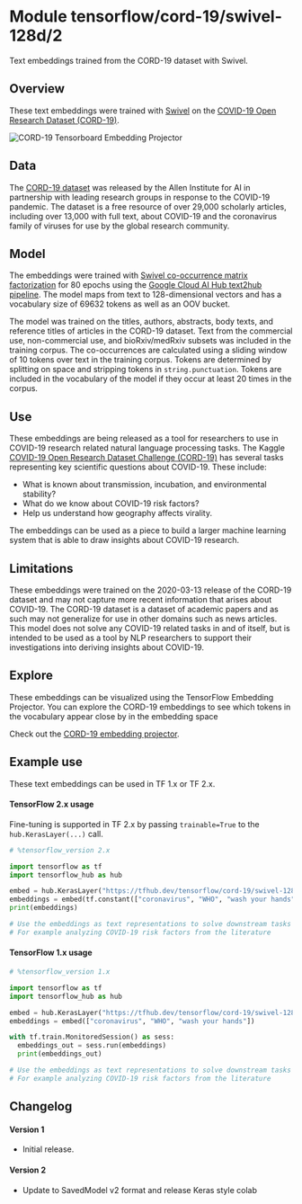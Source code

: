 # Module tensorflow/cord-19/swivel-128d/2

Text embeddings trained from the CORD-19 dataset with Swivel.

<!-- asset-path: gs://tfhub-modules/tensorflow/cord-19/swivel-128d/2.tar.gz -->
<!-- task: text-embedding -->
<!-- fine-tunable: true -->
<!-- format: saved_model_2 -->
<!-- language: en -->
<!-- network-architecture: swivel -->
<!-- dataset: cord-19 -->
<!-- colab: https://colab.research.google.com/github/tensorflow/docs/blob/master/site/en/hub/tutorials/cord_19_embeddings_keras.ipynb -->

## Overview

These text embeddings were trained with
[Swivel](https://arxiv.org/abs/1602.02215) on the
[COVID-19 Open Research Dataset (CORD-19)](https://api.semanticscholar.org/CorpusID:216056360).

![CORD-19 Tensorboard Embedding Projector](https://www.gstatic.com/aihub/tfhub/cord_19/cord_19_embed_viz.png)

## Data

The [CORD-19 dataset](https://api.semanticscholar.org/CorpusID:216056360) was
released by the Allen Institute for AI in partnership with leading research
groups in response to the COVID-19 pandemic. The dataset is a free resource of
over 29,000 scholarly articles, including over 13,000 with full text, about
COVID-19 and the coronavirus family of viruses for use by the global research
community.

## Model

The embeddings were trained with
[Swivel co-occurrence matrix factorization](https://arxiv.org/abs/1602.02215)
for 80 epochs using the
[Google Cloud AI Hub text2hub pipeline](https://aihub.cloud.google.com/u/0/p/products%2F4a91d2d0-1fb8-4e79-adf7-a35707071195).
The model maps from text to 128-dimensional vectors and has a vocabulary size of
69632 tokens as well as an OOV bucket.

The model was trained on the titles, authors, abstracts, body texts, and
reference titles of articles in the CORD-19 dataset. Text from the commercial
use, non-commercial use, and bioRxiv/medRxiv subsets was included in the
training corpus. The co-occurrences are calculated using a sliding window of 10
tokens over text in the training corpus. Tokens are determined by splitting on
space and stripping tokens in `string.punctuation`. Tokens are included in the
vocabulary of the model if they occur at least 20 times in the corpus.

## Use

These embeddings are being released as a tool for researchers to use in COVID-19
research related natural language processing tasks. The Kaggle
[COVID-19 Open Research Dataset Challenge (CORD-19)](https://www.kaggle.com/allen-institute-for-ai/CORD-19-research-challenge)
has several tasks representing key scientific questions about COVID-19. These
include:

*   What is known about transmission, incubation, and environmental stability?
*   What do we know about COVID-19 risk factors?
*   Help us understand how geography affects virality.

The embeddings can be used as a piece to build a larger machine learning system
that is able to draw insights about COVID-19 research.

## Limitations

These embeddings were trained on the 2020-03-13 release of the CORD-19 dataset
and may not capture more recent information that arises about COVID-19. The
CORD-19 dataset is a dataset of academic papers and as such may not generalize
for use in other domains such as news articles. This model does not solve any
COVID-19 related tasks in and of itself, but is intended to be used as a tool by
NLP researchers to support their investigations into deriving insights about
COVID-19.

## Explore

These embeddings can be visualized using the TensorFlow Embedding Projector. You
can explore the CORD-19 embeddings to see which tokens in the vocabulary appear
close by in the embedding space

Check out the
[CORD-19 embedding projector](http://projector.tensorflow.org/?config=https://storage.googleapis.com/tfhub-examples/tensorflow/cord-19/swivel-128d/1/tensorboard/full_projector_config.json).

## Example use

These text embeddings can be used in TF 1.x or TF 2.x.

#### TensorFlow 2.x usage

Fine-tuning is supported in TF 2.x by passing `trainable=True` to the
`hub.KerasLayer(...)` call.

```python
# %tensorflow_version 2.x

import tensorflow as tf
import tensorflow_hub as hub

embed = hub.KerasLayer("https://tfhub.dev/tensorflow/cord-19/swivel-128d/2")
embeddings = embed(tf.constant(["coronavirus", "WHO", "wash your hands"]))
print(embeddings)

# Use the embeddings as text representations to solve downstream tasks
# For example analyzing COVID-19 risk factors from the literature
```

#### TensorFlow 1.x usage

```python
# %tensorflow_version 1.x

import tensorflow as tf
import tensorflow_hub as hub

embed = hub.KerasLayer("https://tfhub.dev/tensorflow/cord-19/swivel-128d/2")
embeddings = embed(["coronavirus", "WHO", "wash your hands"])

with tf.train.MonitoredSession() as sess:
  embeddings_out = sess.run(embeddings)
  print(embeddings_out)

# Use the embeddings as text representations to solve downstream tasks
# For example analyzing COVID-19 risk factors from the literature
```

## Changelog

#### Version 1
*  Initial release.

#### Version 2
*  Update to SavedModel v2 format and release Keras style colab

